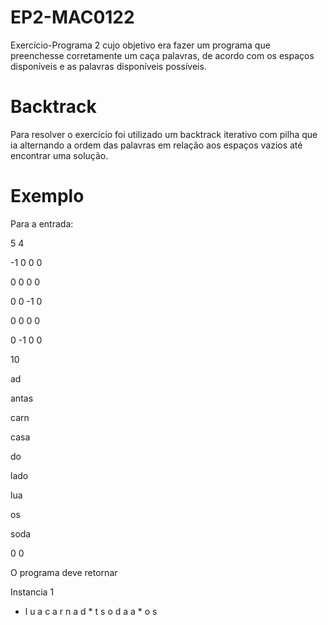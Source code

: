 # EP2-MAC0122

Exercício-Programa 2 cujo objetivo era fazer um programa que preenchesse corretamente um caça
palavras, de acordo com os espaços disponíveis e as palavras disponíveis possíveis.


# Backtrack

Para resolver o exercício foi utilizado um backtrack iterativo com pilha que ia alternando a ordem
das palavras em relação aos espaços vazios até encontrar uma solução.


# Exemplo

Para a entrada:

5 4

-1 0 0 0

0 0 0 0

0 0 -1 0

0 0 0 0

0 -1 0 0

10

ad

antas

carn

casa

do

lado

lua

os

soda

0 0

O programa deve retornar

Instancia 1
* l u a
c a r n
a d * t
s o d a
a * o s
